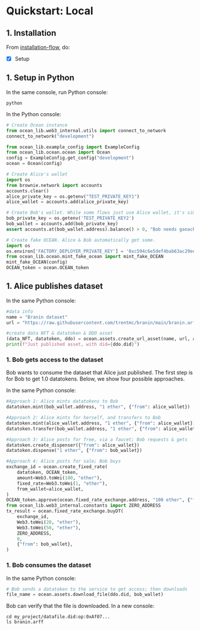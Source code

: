 <!--
Copyright 2022 Ocean Protocol Foundation
SPDX-License-Identifier: Apache-2.0
-->

# Quickstart: Local

## 1. Installation

From [installation-flow](install.md), do:
- [x] Setup

## 1. Setup in Python

In the same console, run Python console:
```console
python
```

In the Python console:
```python
# Create Ocean instance
from ocean_lib.web3_internal.utils import connect_to_network
connect_to_network("development")

from ocean_lib.example_config import ExampleConfig
from ocean_lib.ocean.ocean import Ocean
config = ExampleConfig.get_config("development")
ocean = Ocean(config)

# Create Alice's wallet
import os
from brownie.network import accounts
accounts.clear()
alice_private_key = os.getenv("TEST_PRIVATE_KEY1")
alice_wallet = accounts.add(alice_private_key)

# Create Bob's wallet. While some flows just use Alice wallet, it's simpler to do all here.
bob_private_key = os.getenv('TEST_PRIVATE_KEY2')
bob_wallet = accounts.add(bob_private_key)
assert accounts.at(bob_wallet.address).balance() > 0, "Bob needs ganache ETH"

# Create fake OCEAN. Alice & Bob automatically get some.
import os
os.environ['FACTORY_DEPLOYER_PRIVATE_KEY'] = '0xc594c6e5def4bab63ac29eed19a134c130388f74f019bc74b8f4389df2837a58'
from ocean_lib.ocean.mint_fake_ocean import mint_fake_OCEAN
mint_fake_OCEAN(config)
OCEAN_token = ocean.OCEAN_token
```

## 1. Alice publishes dataset

In the same Python console:
```python
#data info
name = "Branin dataset"
url = "https://raw.githubusercontent.com/trentmc/branin/main/branin.arff"

#create data NFT & datatoken & DDO asset
(data_NFT, datatoken, ddo) = ocean.assets.create_url_asset(name, url, alice_wallet)
print(f"Just published asset, with did={ddo.did}")
```

### 1. Bob gets access to the dataset

Bob wants to consume the dataset that Alice just published. The first step is for Bob to get 1.0 datatokens. Below, we show four possible approaches.

In the same Python console:
```python
#Approach 1: Alice mints datatokens to Bob
datatoken.mint(bob_wallet.address, "1 ether", {"from": alice_wallet})

#Approach 2: Alice mints for herself, and transfers to Bob
datatoken.mint(alice_wallet.address, "1 ether", {"from": alice_wallet})
datatoken.transfer(bob_wallet.address, "1 ether", {"from": alice_wallet})

#Approach 3: Alice posts for free, via a faucet; Bob requests & gets
datatoken.create_dispenser({"from": alice_wallet})
datatoken.dispense("1 ether", {"from": bob_wallet})

#Approach 4: Alice posts for sale; Bob buys
exchange_id = ocean.create_fixed_rate(
    datatoken, OCEAN_token, 
    amount=Web3.toWei(100, "ether"),
    fixed_rate=Web3.toWei(1, "ether"),
    from_wallet=alice_wallet,
)
OCEAN_token.approve(ocean.fixed_rate_exchange.address, "100 ether", {"from": bob_wallet})
from ocean_lib.web3_internal.constants import ZERO_ADDRESS
tx_result = ocean.fixed_rate_exchange.buyDT(
    exchange_id,
    Web3.toWei(20, "ether"),
    Web3.toWei(50, "ether"),
    ZERO_ADDRESS,
    0,
    {"from": bob_wallet},
)
````


### 1. Bob consumes the dataset

In the same Python console:
```python
# Bob sends a datatoken to the service to get access; then downloads
file_name = ocean.assets.download_file(ddo.did, bob_wallet)
```

Bob can verify that the file is downloaded. In a new console:

```console
cd my_project/datafile.did:op:0xAf07...
ls branin.arff
```